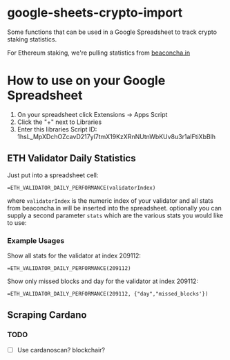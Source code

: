 # google-sheets-crypto-import

Some functions that can be used in a Google Spreadsheet to track crypto staking statistics.

For Ethereum staking, we're pulling statistics from [beaconcha.in](https://beaconcha.in)

# How to use on your Google Spreadsheet

1. On your spreadsheet click Extensions -> Apps Script
1. Click the "+" next to Libraries
1. Enter this libraries Script ID: 1hsL\_MpXDchOZcavD217yl7tmX19KzXRnNUtnWbKUv8u3r1alFtiXbBlh

## ETH Validator Daily Statistics

Just put into a spreadsheet cell:

```
=ETH_VALIDATOR_DAILY_PERFORMANCE(validatorIndex)
```

where `validatorIndex` is the numeric index of your validator and all stats from beaconcha.in will be inserted into the spreadsheet.  optionally you can supply a second parameter `stats` which are the various stats you would like to use:

### Example Usages

Show all stats for the validator at index 209112:

```
=ETH_VALIDATOR_DAILY_PERFORMANCE(209112)
```

Show only missed blocks and day for the validator at index 209112:

```
=ETH_VALIDATOR_DAILY_PERFORMANCE(209112, {"day","missed_blocks'})
```

## Scraping Cardano

### TODO
- [ ] Use cardanoscan? blockchair?
